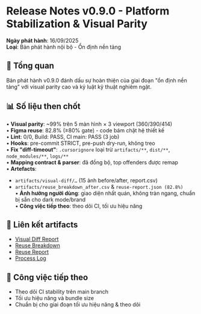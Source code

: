 # Release Notes v0.9.0 - Platform Stabilization & Visual Parity

**Ngày phát hành**: 16/09/2025  
**Loại**: Bản phát hành nội bộ - Ổn định nền tảng

## 🎯 Tổng quan
Bản phát hành v0.9.0 đánh dấu sự hoàn thiện của giai đoạn "ổn định nền tảng" với visual parity cao và kỷ luật kỹ thuật nghiêm ngặt.

## 📊 Số liệu then chốt

• **Visual parity**: ~99% trên 5 màn hình × 3 viewport (360/390/414)  
• **Figma reuse**: 82.8% (≥80% gate) - code bám chặt hệ thiết kế  
• **Lint**: 0/0, Build: PASS, CI main: PASS (3 job)  
• **Hooks**: pre-commit STRICT, pre-push dry-run, không treo  
• **Fix "diff-timeout"**: `.cursorignore` loại trừ `artifacts/**`, `dist/**`, `node_modules/**`, `logs/**`  
• **Mapping contract & parser**: đã đồng bộ, top offenders được remap  
• **Artefacts**: 
  - `artifacts/visual-diff/…` (15 ảnh before/after, report.csv)  
  - `artifacts/reuse_breakdown_after.csv` & `reuse-report.json (82.8%)`  
• **Ảnh hưởng người dùng**: giao diện nhất quán, không tràn ngang, chuẩn bị sẵn cho dark mode/brand  
• **Công việc tiếp theo**: theo dõi CI, tối ưu hiệu năng  

## 🔗 Liên kết artifacts
- [Visual Diff Report](./artifacts/visual-diff/reports/visual-report.csv)
- [Reuse Breakdown](./artifacts/reuse_breakdown_after.csv)
- [Reuse Report](./artifacts/reuse-report.json)
- [Process Log](./process.md)

## 🚀 Công việc tiếp theo
- Theo dõi CI stability trên main branch
- Tối ưu hiệu năng và bundle size
- Chuẩn bị cho giai đoạn tối ưu hiệu năng & theo dõi

